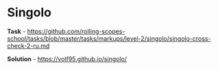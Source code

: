 # Singolo

**Task** - https://github.com/rolling-scopes-school/tasks/blob/master/tasks/markups/level-2/singolo/singolo-cross-check-2-ru.md

**Solution** - https://volf95.github.io/singolo/
